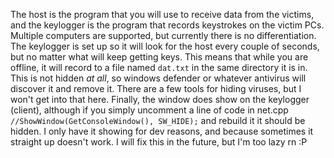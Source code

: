 The host is the program that you will use to receive data from the victims, and the keylogger is the program that records keystrokes on the victim PCs. Multiple computers are supported, but currently there is no differentiation. The keylogger is set up so it will look for the host every couple of seconds, but no matter what will keep getting keys. This means that while you are offline, it will record to a file named <code>dat.txt</code> in the same directory it is in. This is not hidden <i>at all</i>, so windows defender or whatever antivirus will discover it and remove it. There are a few tools for hiding viruses, but I won't get into that here. Finally, the window does show on the keylogger (client), although if you simply uncomment a line of code in net.cpp <code>//ShowWindow(GetConsoleWindow(), SW_HIDE);</code> and rebuild it it should be hidden. I only have it showing for dev reasons, and because sometimes it straight up doesn't work. I will fix this in the future, but I'm too lazy rn :P
